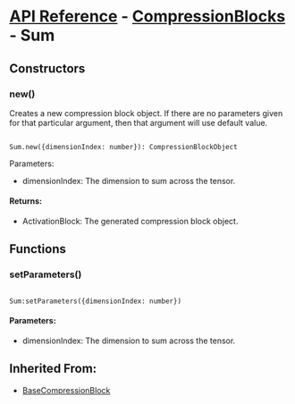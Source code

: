 # [API Reference](../../API.md) - [CompressionBlocks](../CompressionBlocks.md) - Sum

## Constructors

### new()

Creates a new compression block object. If there are no parameters given for that particular argument, then that argument will use default value.

```

Sum.new({dimensionIndex: number}): CompressionBlockObject

```

Parameters:

* dimensionIndex: The dimension to sum across the tensor.

#### Returns:

* ActivationBlock: The generated compression block object.

## Functions

### setParameters()

```

Sum:setParameters({dimensionIndex: number})

```

#### Parameters:

* dimensionIndex: The dimension to sum across the tensor.

## Inherited From:

* [BaseCompressionBlock](BaseCompressionBlock.md)
